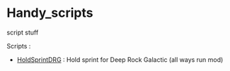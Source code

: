 # Handy_scripts
script stuff

Scripts :
- [HoldSprintDRG](https://github.com/shdeb/Handy_scripts/tree/master/AHK/HoldSprintDRG) : Hold sprint for Deep Rock Galactic (all ways run mod)

